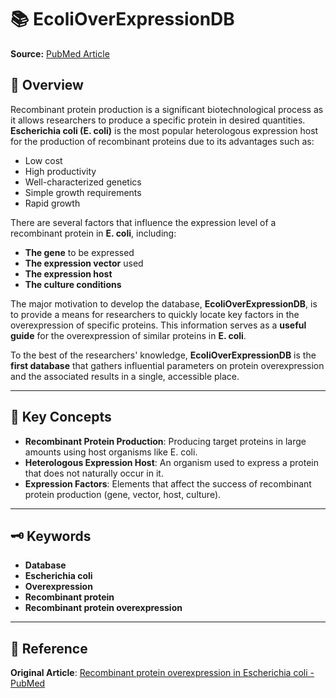# 📚 EcoliOverExpressionDB

**Source:** [PubMed Article](https://pubmed.ncbi.nlm.nih.gov/24333540/)

## 📄 Overview
Recombinant protein production is a significant biotechnological process as it allows researchers to produce a specific protein in desired quantities. **Escherichia coli (E. coli)** is the most popular heterologous expression host for the production of recombinant proteins due to its advantages such as:
- Low cost  
- High productivity  
- Well-characterized genetics  
- Simple growth requirements  
- Rapid growth  

There are several factors that influence the expression level of a recombinant protein in **E. coli**, including:  
- **The gene** to be expressed  
- **The expression vector** used  
- **The expression host**  
- **The culture conditions**  

The major motivation to develop the database, **EcoliOverExpressionDB**, is to provide a means for researchers to quickly locate key factors in the overexpression of specific proteins. This information serves as a **useful guide** for the overexpression of similar proteins in **E. coli**.

To the best of the researchers' knowledge, **EcoliOverExpressionDB** is the **first database** that gathers influential parameters on protein overexpression and the associated results in a single, accessible place.

---

## 🧪 **Key Concepts**
- **Recombinant Protein Production**: Producing target proteins in large amounts using host organisms like E. coli.  
- **Heterologous Expression Host**: An organism used to express a protein that does not naturally occur in it.  
- **Expression Factors**: Elements that affect the success of recombinant protein production (gene, vector, host, culture).  

---

## 🗝️ **Keywords**
- **Database**  
- **Escherichia coli**  
- **Overexpression**  
- **Recombinant protein**  
- **Recombinant protein overexpression**  

---

## 🔗 **Reference**
**Original Article**: [Recombinant protein overexpression in Escherichia coli - PubMed](https://pubmed.ncbi.nlm.nih.gov/24333540/)  

